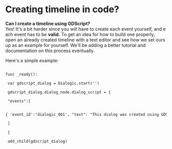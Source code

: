 # Creating timeline in code?

**Can I create a timeline using GDScript?**
Yes! It's a bit harder since you will have to create each event yourself, and each event has to be **valid.** To get an idea for how to build one properly, open an already created timeline with a text editor and see how we set ours up as an example for yourself. We'll be adding a better tutorial and documentation on this process eventually.


Here's a simple example:

```

func _ready():

 var gdscript_dialog = Dialogic.start('')

 gdscript_dialog.dialog_node.dialog_script = {

 "events":[

 { 'event_id':'dialogic_001', "text": "This dialog was created using GDScript!"}

 ]

 }

 add_child(gdscript_dialog)

```
